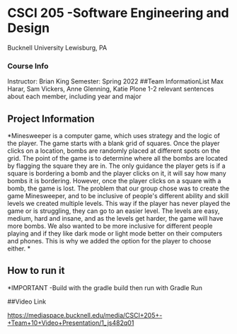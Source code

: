 # CSCI 205 -Software Engineering and Design
Bucknell University  Lewisburg, PA
### Course Info
Instructor: Brian King 
Semester: Spring 2022
##Team InformationList
Max Harar, Sam Vickers, Anne Glenning, Katie Plone 
1-2 relevant sentences about each member, including year and major
## Project Information
*Minesweeper is a computer game, which uses strategy and the logic of the player. The game starts with a blank grid of squares. Once the player clicks on a location, bombs are randomly placed at different spots on the grid. The point of the game is to determine where all the bombs are located by flagging the square they are in. The only guidance the player gets is if a square is bordering a bomb and the player clicks on it, it will say how many bombs it is bordering. However, once the player clicks on a square with a bomb, the game is lost.
The problem that our group chose was to create the game Minesweeper, and to be inclusive of people's different ability and skill levels we created multiple levels. This way if the player has never played the game or is struggling, they can go to an easier level. The levels are easy, medium, hard and insane, and as the levels get harder, the game will have more bombs. We also wanted to be more inclusive for different people playing and if they like dark mode or light mode better on their computers and phones. This is why we added the option for the player to choose either.
*
## How to run it
*IMPORTANT -Build with the gradle build then run with Gradle Run 


##Video Link 

https://mediaspace.bucknell.edu/media/CSCI+205+-+Team+10+Video+Presentation/1_js482q01
